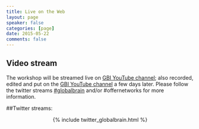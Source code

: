 ```yaml
---
title: Live on the Web
layout: page
speaker: false
categories: [page]
date: 2015-05-22
comments: false
---
```


## Video stream

The workshop will be streamed live on [GBI YouTube channel](https://www.youtube.com/user/GlobalBrainInstitute); also recorded, edited and put on the [GBI YouTube channel](https://www.youtube.com/channel/UC35JwRtHLC83k8lOgX263Tw) a few days later. Please follow the twitter streams [#globalbrain](https://twitter.com/hashtag/globalbrain) and/or #offernetworks for more information.

##Twitter streams:

<div class="row">
     <div class="col-lg-12" align="center">
        {% include twitter_globalbrain.html %}
     </div>
</div>
